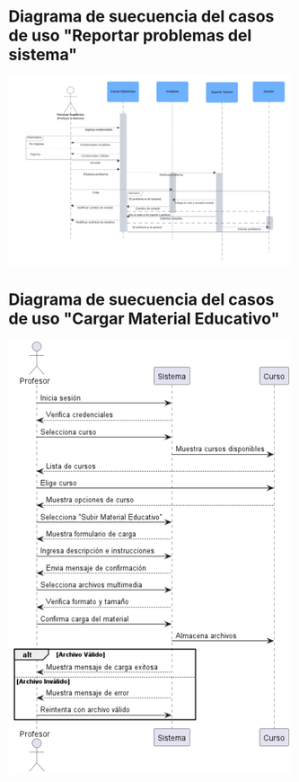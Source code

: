 # Diagrama de suecuencia del casos de uso "Reportar problemas del sistema"
![Diagrama1](SecuenciaCargaProblema.jpg)


# Diagrama de suecuencia del casos de uso "Cargar Material Educativo"
![Diagrama2](SecuenciaCargaArchivos.png)
